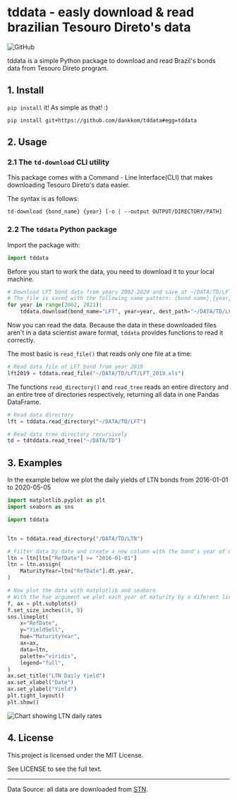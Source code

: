 # tddata - easly download & read brazilian Tesouro Direto's data

![GitHub](https://img.shields.io/github/license/dankkom/tddata?style=flat-square)

tddata is a simple Python package to download and read Brazil's bonds data from Tesouro Direto program.

## 1. Install

`pip install` it! As simple as that! :)

```shell
pip install git+https://github.com/dankkom/tddata#egg=tddata
```

## 2. Usage

### 2.1 The `td-download` CLI utility

This package comes with a Command - Line Interface(CLI) that makes downloading Tesouro Direto's data easier.

The syntax is as follows:

```
td-download {bond_name} {year} [-o | --output OUTPUT/DIRECTORY/PATH]
```

### 2.2 The `tddata` Python package

Import the package with:

```python
import tddata
```

Before you start to work the data, you need to download it to your local machine.

```python
# Download LFT bond data from years 2002-2020 and save at ~/DATA/TD/LFT
# The file is saved with the following name pattern: {bond_name}_{year}.xls
for year in range(2002, 2021):
    tddata.download(bond_name="LFT", year=year, dest_path="~/DATA/TD/LFT")
```

Now you can read the data. Because the data in these downloaded files aren't in a data scientist aware format, `tddata` provides functions to read it correctly.

The most basic is `read_file()` that reads only one file at a time:

```python
# Read data file of LFT bond from year 2019
lft2019 = tddata.read_file("~/DATA/TD/LFT/LFT_2019.xls")
```

The functions `read_directory()` and `read_tree` reads an entire directory and an entire tree of directories respectively, returning all data in one Pandas DataFrame.

```python
# Read data directory
lft = tddata.read_directory("~/DATA/TD/LFT")

# Read data tree directory recursively
td = tdtddata.read_tree("~/DATA/TD")
```

## 3. Examples

In the example below we plot the daily yields of LTN bonds from 2016-01-01 to 2020-05-05

```python
import matplotlib.pyplot as plt
import seaborn as sns

import tddata


ltn = tddata.read_directory("/DATA/TD/LTN")

# Filter data by date and create a new column with the bond's year of maturity
ltn = ltn[ltn["RefDate"] >= "2016-01-01"]
ltn = ltn.assign(
	MaturityYear=ltn["RefDate"].dt.year,
)

# Now plot the data with matplotlib and seaborn
# With the hue argument we plot each year of maturity by a diferent lines and colors
f, ax = plt.subplots()
f.set_size_inches(16, 8)
sns.lineplot(
	x="RefDate",
	y="YieldSell",
	hue="MaturityYear",
	ax=ax,
	data=ltn,
	palette="viridis",
    legend="full",
)
ax.set_title("LTN Daily Yield")
ax.set_xlabel("Date")
ax.set_ylabel("Yield")
plt.tight_layout()
plt.show()
```

![Chart showing LTN daily rates](https://github.com/dkkomesu/tddata/raw/master/plots/plot1.png)

## 4. License

This project is licensed under the MIT License.

See LICENSE to see the full text.

---

Data Source: all data are downloaded from [STN]("http://sisweb.tesouro.gov.br/apex/f?p=2031:2:0:::::").
